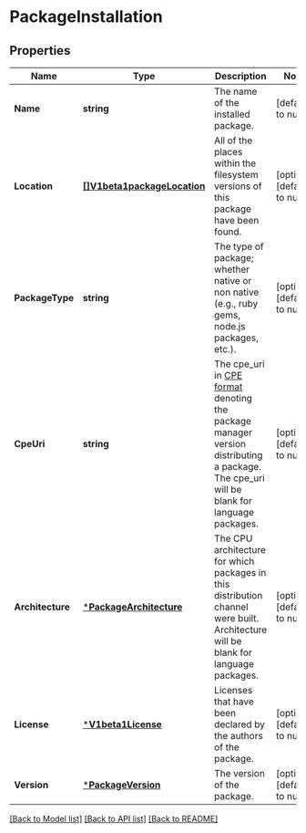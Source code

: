 # PackageInstallation

## Properties
Name | Type | Description | Notes
------------ | ------------- | ------------- | -------------
**Name** | **string** | The name of the installed package. | [default to null]
**Location** | [**[]V1beta1packageLocation**](v1beta1packageLocation.md) | All of the places within the filesystem versions of this package have been found. | [optional] [default to null]
**PackageType** | **string** | The type of package; whether native or non native (e.g., ruby gems, node.js packages, etc.). | [optional] [default to null]
**CpeUri** | **string** | The cpe_uri in [CPE format](https://cpe.mitre.org/specification/) denoting the package manager version distributing a package. The cpe_uri will be blank for language packages. | [optional] [default to null]
**Architecture** | [***PackageArchitecture**](packageArchitecture.md) | The CPU architecture for which packages in this distribution channel were built. Architecture will be blank for language packages. | [optional] [default to null]
**License** | [***V1beta1License**](v1beta1License.md) | Licenses that have been declared by the authors of the package. | [optional] [default to null]
**Version** | [***PackageVersion**](packageVersion.md) | The version of the package. | [optional] [default to null]

[[Back to Model list]](../README.md#documentation-for-models) [[Back to API list]](../README.md#documentation-for-api-endpoints) [[Back to README]](../README.md)



